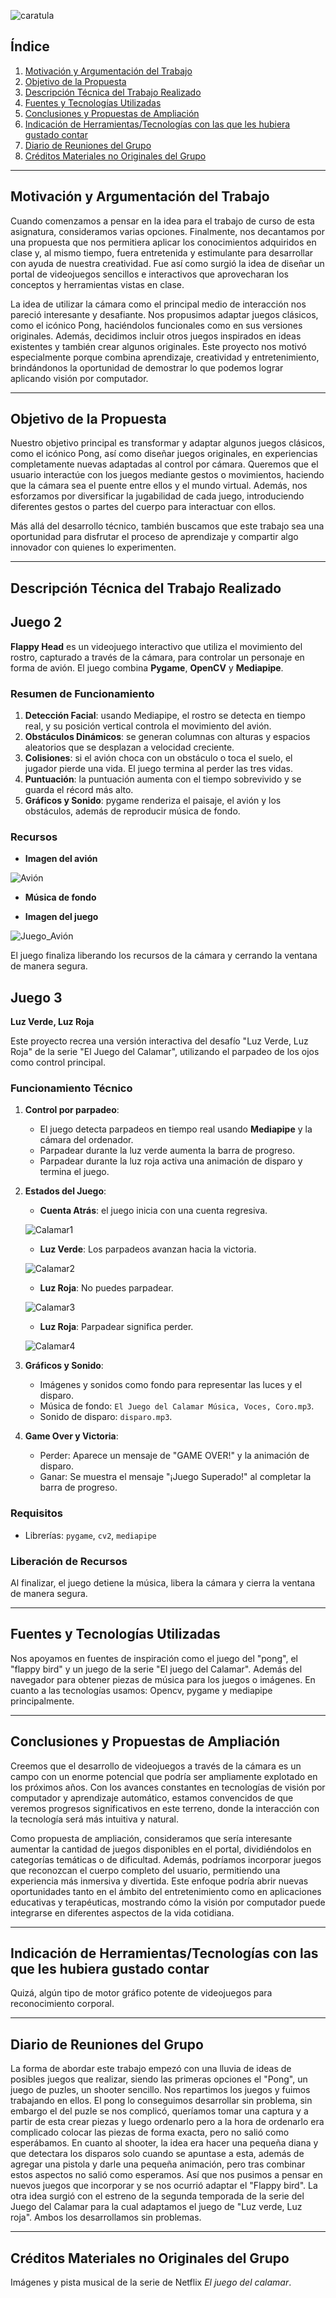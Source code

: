 ![caratula](files/caratula.png)

## Índice

1. [Motivación y Argumentación del Trabajo](#motivación-y-argumentación-del-trabajo)
2. [Objetivo de la Propuesta](#objetivo-de-la-propuesta)
3. [Descripción Técnica del Trabajo Realizado](#descripción-técnica-del-trabajo-realizado)
4. [Fuentes y Tecnologías Utilizadas](#fuentes-y-tecnologías-utilizadas)
5. [Conclusiones y Propuestas de Ampliación](#conclusiones-y-propuestas-de-ampliación)
6. [Indicación de Herramientas/Tecnologías con las que les hubiera gustado contar](#indicación-de-herramientas-tecnologías-con-las-que-les-hubiera-gustado-contar)
7. [Diario de Reuniones del Grupo](#diario-de-reuniones-del-grupo)
8. [Créditos Materiales no Originales del Grupo](#créditos-materiales-no-originales-del-grupo)

---

## **Motivación y Argumentación del Trabajo**

Cuando comenzamos a pensar en la idea para el trabajo de curso de esta asignatura, consideramos varias opciones. Finalmente, nos decantamos por una propuesta que nos permitiera aplicar los conocimientos adquiridos en clase y, al mismo tiempo, fuera entretenida y estimulante para desarrollar con ayuda de nuestra creatividad. Fue así como surgió la idea de diseñar un portal de videojuegos sencillos e interactivos que aprovecharan los conceptos y herramientas vistas en clase.

La idea de utilizar la cámara como el principal medio de interacción nos pareció interesante y desafiante. Nos propusimos adaptar juegos clásicos, como el icónico Pong, haciéndolos funcionales como en sus versiones originales. Además, decidimos incluir otros juegos inspirados en ideas existentes y también crear algunos originales. Este proyecto nos motivó especialmente porque combina aprendizaje, creatividad y entretenimiento, brindándonos la oportunidad de demostrar lo que podemos lograr aplicando visión por computador.

---

## **Objetivo de la Propuesta**

Nuestro objetivo principal es transformar y adaptar algunos juegos clásicos, como el icónico Pong, así como diseñar juegos originales, en experiencias completamente nuevas adaptadas al control por cámara. Queremos que el usuario interactúe con los juegos mediante gestos o movimientos, haciendo que la cámara sea el puente entre ellos y el mundo virtual. Además, nos esforzamos por diversificar la jugabilidad de cada juego, introduciendo diferentes gestos o partes del cuerpo para interactuar con ellos.

Más allá del desarrollo técnico, también buscamos que este trabajo sea una oportunidad para disfrutar el proceso de aprendizaje y compartir algo innovador con quienes lo experimenten.

---

## **Descripción Técnica del Trabajo Realizado**

## Juego 2
**Flappy Head** es un videojuego interactivo que utiliza el movimiento del rostro, capturado a través de la cámara, para controlar un personaje en forma de avión. El juego combina **Pygame**, **OpenCV** y **Mediapipe**.

### Resumen de Funcionamiento
1. **Detección Facial**: usando Mediapipe, el rostro se detecta en tiempo real, y su posición vertical controla el movimiento del avión.
2. **Obstáculos Dinámicos**: se generan columnas con alturas y espacios aleatorios que se desplazan a velocidad creciente.
3. **Colisiones**: si el avión choca con un obstáculo o toca el suelo, el jugador pierde una vida. El juego termina al perder las tres vidas.
4. **Puntuación**: la puntuación aumenta con el tiempo sobrevivido y se guarda el récord más alto.
5. **Gráficos y Sonido**: pygame renderiza el paisaje, el avión y los obstáculos, además de reproducir música de fondo.

### Recursos
- **Imagen del avión**

![Avión](files/avion.png)

  
- **Música de fondo**

- **Imagen del juego**

![Juego_Avión](files/juego_avion.png)

El juego finaliza liberando los recursos de la cámara y cerrando la ventana de manera segura.

## Juego 3

**Luz Verde, Luz Roja**

Este proyecto recrea una versión interactiva del desafío "Luz Verde, Luz Roja" de la serie "El Juego del Calamar", utilizando el parpadeo de los ojos como control principal.

### Funcionamiento Técnico
1. **Control por parpadeo**: 
   - El juego detecta parpadeos en tiempo real usando **Mediapipe** y la cámara del ordenador.
   - Parpadear durante la luz verde aumenta la barra de progreso. 
   - Parpadear durante la luz roja activa una animación de disparo y termina el juego.

2. **Estados del Juego**: 
   - **Cuenta Atrás**: el juego inicia con una cuenta regresiva.
     
   ![Calamar1](files/LVLR_inicio.png)
   
   - **Luz Verde**: Los parpadeos avanzan hacia la victoria.
     
   ![Calamar2](files/LVLR_verde.png)

   - **Luz Roja**: No puedes parpadear.

   ![Calamar3](files/LVLR_rojo.png)
     
   - **Luz Roja**: Parpadear significa perder.

   ![Calamar4](files/LVLR_disparo.png)

3. **Gráficos y Sonido**:
   - Imágenes y sonidos como fondo para representar las luces y el disparo.
   - Música de fondo: `El Juego del Calamar Música, Voces, Coro.mp3`.
   - Sonido de disparo: `disparo.mp3`.

4. **Game Over y Victoria**:
   - Perder: Aparece un mensaje de "GAME OVER!" y la animación de disparo.
   - Ganar: Se muestra el mensaje "¡Juego Superado!" al completar la barra de progreso.

### Requisitos
- Librerías: `pygame`, `cv2`, `mediapipe`

### Liberación de Recursos
Al finalizar, el juego detiene la música, libera la cámara y cierra la ventana de manera segura.

---

## **Fuentes y Tecnologías Utilizadas**

Nos apoyamos en fuentes de inspiración como el juego del "pong", el "flappy bird" y un juego de la serie "El juego del Calamar". Además del navegador para obtener piezas de música para los juegos o imágenes.
En cuanto a las tecnologías usamos: Opencv, pygame y mediapipe principalmente.


---

## **Conclusiones y Propuestas de Ampliación**

Creemos que el desarrollo de videojuegos a través de la cámara es un campo con un enorme potencial que podría ser ampliamente explotado en los próximos años. Con los avances constantes en tecnologías de visión por computador y aprendizaje automático, estamos convencidos de que veremos progresos significativos en este terreno, donde la interacción con la tecnología será más intuitiva y natural.

Como propuesta de ampliación, consideramos que sería interesante aumentar la cantidad de juegos disponibles en el portal, dividiéndolos en categorías temáticas o de dificultad. Además, podríamos incorporar juegos que reconozcan el cuerpo completo del usuario, permitiendo una experiencia más inmersiva y divertida. Este enfoque podría abrir nuevas oportunidades tanto en el ámbito del entretenimiento como en aplicaciones educativas y terapéuticas, mostrando cómo la visión por computador puede integrarse en diferentes aspectos de la vida cotidiana.

---

## **Indicación de Herramientas/Tecnologías con las que les hubiera gustado contar**

Quizá, algún tipo de motor gráfico potente de videojuegos para reconocimiento corporal.

---

## **Diario de Reuniones del Grupo**

La forma de abordar este trabajo empezó con una lluvia de ideas de posibles juegos que realizar, siendo las primeras opciones el "Pong", un juego de puzles, un shooter sencillo. Nos repartimos los juegos y fuimos trabajando en ellos. 
El pong lo conseguimos desarrollar sin problema, sin embargo el del puzle se nos complicó, queríamos tomar una captura y a partir de esta crear piezas y luego ordenarlo pero a la hora de ordenarlo era complicado colocar las piezas de forma exacta, pero no salió como esperábamos. En cuanto al shooter, la idea era hacer una pequeña diana y que detectara los disparos solo cuando se apuntase a esta, además de agregar una pistola y darle una pequeña animación, pero tras combinar estos aspectos no salió como esperamos. Así que nos pusimos a pensar en nuevos juegos que incorporar y se nos ocurrió adaptar el "Flappy bird". La otra idea surgió con el estreno de la segunda temporada de la serie del Juego del Calamar para la cual adaptamos el juego de "Luz verde, Luz roja". Ambos los desarrollamos sin problemas.

---

## **Créditos Materiales no Originales del Grupo**

Imágenes y pista musical de la serie de Netflix *El juego del calamar*.

